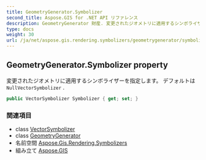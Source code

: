 ```yaml
---
title: GeometryGenerator.Symbolizer
second_title: Aspose.GIS for .NET API リファレンス
description: GeometryGenerator 財産. 変更されたジオメトリに適用するシンボライザーを指定します デフォルトはNullVectorSymbolizer .
type: docs
weight: 30
url: /ja/net/aspose.gis.rendering.symbolizers/geometrygenerator/symbolizer/
---
```

## GeometryGenerator.Symbolizer property

変更されたジオメトリに適用するシンボライザーを指定します。 デフォルトは`NullVectorSymbolizer` .

```csharp
public VectorSymbolizer Symbolizer { get; set; }
```

### 関連項目

* class [VectorSymbolizer](../../vectorsymbolizer/)
* class [GeometryGenerator](../)
* 名前空間 [Aspose.Gis.Rendering.Symbolizers](../../geometrygenerator/)
* 組み立て [Aspose.GIS](../../../)


